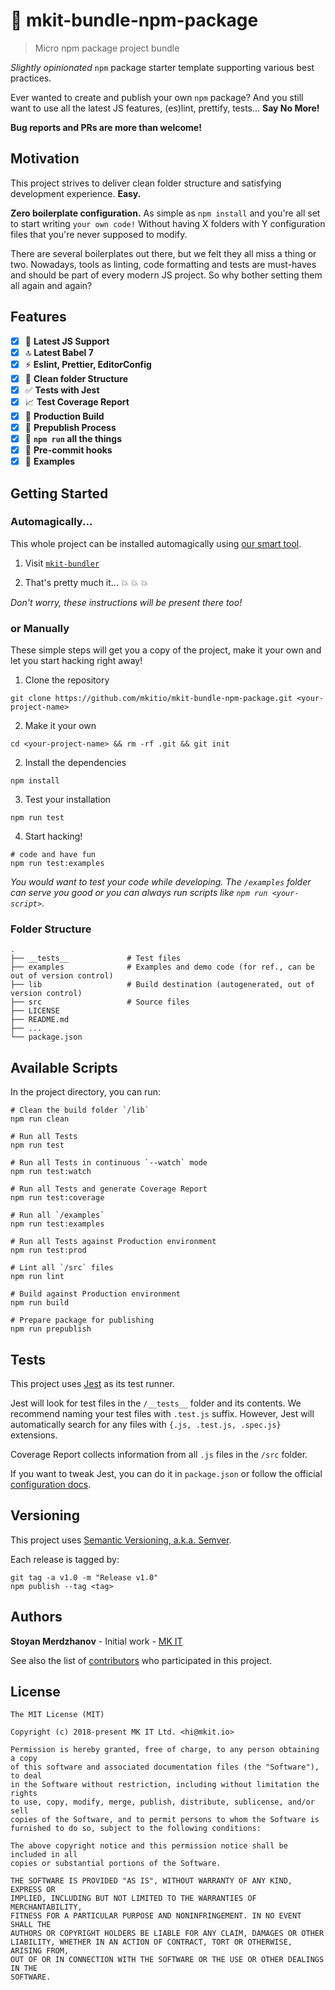 # :blue_book: mkit-bundle-npm-package

> Micro npm package project bundle

_Slightly opinionated_ `npm` package starter template supporting various best practices.

Ever wanted to create and publish your own `npm` package? And you still want to use all the latest JS features, (es)lint, prettify, tests... **Say No More!** 

**Bug reports and PRs are more than welcome!**

## Motivation

This project strives to deliver clean folder structure and satisfying development experience. **Easy.**

**Zero boilerplate configuration.** As simple as `npm install` and you're all set to start writing `your own code!` Without having X folders with Y configuration files that you're never supposed to modify.

There are several boilerplates out there, but we felt they all miss a thing or two. Nowadays, tools as linting, code formatting and tests are must-haves and should be part of every modern JS project. So why bother setting them all again and again?

## Features

- [X] :100: **Latest JS Support**
- [X] :top: **Latest Babel 7**
- [X] :zap: **Eslint, Prettier, EditorConfig**
- [X] :open_file_folder: **Clean folder Structure**
- [X] :white_check_mark: **Tests with Jest**
- [X] :chart_with_upwards_trend: **Test Coverage Report**
- [X] :rocket: **Production Build**
- [X] :tada: **Prepublish Process**
- [X] :construction_worker: **`npm run` all the things**
- [X] :vertical_traffic_light: **Pre-commit hooks**
- [X] :blue_book: **Examples**

## Getting Started

### Automagically...

This whole project can be installed automagically using [our smart tool](https://github.com/mkitio/mkit-bundler). 

1. Visit [`mkit-bundler`](https://github.com/mkitio/mkit-bundler)

2. That's pretty much it... :boom: :boom: :boom:

_Don't worry, these instructions will be present there too!_

### or Manually

These simple steps will get you a copy of the project, make it your own and let you start hacking right away!

1. Clone the repository
```
git clone https://github.com/mkitio/mkit-bundle-npm-package.git <your-project-name>
```

2. Make it your own
```
cd <your-project-name> && rm -rf .git && git init
```

2. Install the dependencies
```
npm install
```

3. Test your installation
```
npm run test
```

4. Start hacking!
```
# code and have fun
npm run test:examples
```

_You would want to test your code while developing. The `/examples` folder can serve you good or you can always run scripts like `npm run <your-script>`._

### Folder Structure

```
.
├── __tests__             # Test files
├── examples              # Examples and demo code (for ref., can be out of version control)
├── lib                   # Build destination (autogenerated, out of version control)
├── src                   # Source files
├── LICENSE
├── README.md
├── ...
└── package.json
```

## Available Scripts

In the project directory, you can run:

```
# Clean the build folder `/lib`
npm run clean

# Run all Tests
npm run test

# Run all Tests in continuous `--watch` mode
npm run test:watch

# Run all Tests and generate Coverage Report
npm run test:coverage

# Run all `/examples`
npm run test:examples

# Run all Tests against Production environment
npm run test:prod

# Lint all `/src` files
npm run lint

# Build against Production environment
npm run build

# Prepare package for publishing
npm run prepublish
```

## Tests

This project uses [Jest](https://jestjs.io) as its test runner. 

Jest will look for test files in the `/__tests__` folder and its contents. We recommend naming your test files with `.test.js` suffix. However, Jest will automatically search for any files with `{.js, .test.js, .spec.js}` extensions.

Coverage Report collects information from all `.js` files in the `/src` folder.

If you want to tweak Jest, you can do it in `package.json` or follow the official [configuration docs](https://jestjs.io/docs/en/configuration.html).

## Versioning

This project uses [Semantic Versioning, a.k.a. Semver](https://semver.org/).

Each release is tagged by:
```
git tag -a v1.0 -m "Release v1.0"
npm publish --tag <tag>
```

## Authors

**Stoyan Merdzhanov** - Initial work - [MK IT](https://mkit.io)

See also the list of [contributors](https://github.com/mkitio/mkit-bundle-npm-package/contributors) who participated in this project.

## License

```
The MIT License (MIT)

Copyright (c) 2018-present MK IT Ltd. <hi@mkit.io>

Permission is hereby granted, free of charge, to any person obtaining a copy
of this software and associated documentation files (the "Software"), to deal
in the Software without restriction, including without limitation the rights
to use, copy, modify, merge, publish, distribute, sublicense, and/or sell
copies of the Software, and to permit persons to whom the Software is
furnished to do so, subject to the following conditions:

The above copyright notice and this permission notice shall be included in all
copies or substantial portions of the Software.

THE SOFTWARE IS PROVIDED "AS IS", WITHOUT WARRANTY OF ANY KIND, EXPRESS OR
IMPLIED, INCLUDING BUT NOT LIMITED TO THE WARRANTIES OF MERCHANTABILITY,
FITNESS FOR A PARTICULAR PURPOSE AND NONINFRINGEMENT. IN NO EVENT SHALL THE
AUTHORS OR COPYRIGHT HOLDERS BE LIABLE FOR ANY CLAIM, DAMAGES OR OTHER
LIABILITY, WHETHER IN AN ACTION OF CONTRACT, TORT OR OTHERWISE, ARISING FROM,
OUT OF OR IN CONNECTION WITH THE SOFTWARE OR THE USE OR OTHER DEALINGS IN THE
SOFTWARE.
```
